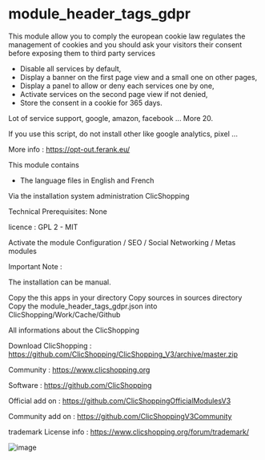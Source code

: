 # module_header_tags_gdpr

This module allow you to comply the european cookie law regulates the management of cookies and you should ask your visitors their consent before exposing them to third party services

- Disable all services by default,
- Display a banner on the first page view and a small one on other pages,
- Display a panel to allow or deny each services one by one,
- Activate services on the second page view if not denied,
- Store the consent in a cookie for 365 days.

Lot of service support, google, amazon, facebook ... More 20.

If you use this script, do not install other like google analytics, pixel ...

More info : https://opt-out.ferank.eu/

This module contains

- The language files in English and French

Via the installation system administration ClicShopping

Technical Prerequisites: None

licence  : GPL 2 - MIT

Activate the module Configuration / SEO / Social Networking / Metas modules

Important Note :

The installation can be manual.

Copy the this apps in your directory
Copy sources in sources directory
Copy the module_header_tags_gdpr.json into ClicShopping/Work/Cache/Github

All informations about the ClicShopping

 Download ClicShopping : https://github.com/ClicShopping/ClicShopping_V3/archive/master.zip

 Community : https://www.clicshopping.org

 Software : https://github.com/ClicShopping

 Official add on : https://github.com/ClicShoppingOfficialModulesV3

 Community add on : https://github.com/ClicShoppingV3Community

 trademark License info : https://www.clicshopping.org/forum/trademark/ 


![image](https://github.com/ClicShoppingOfficialModulesV3/module_header_tags_gdpr/blob/master/ModuleInfosJson/image.png)

